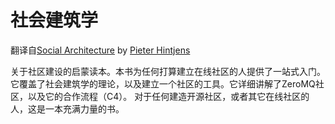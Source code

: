 # 社会建筑学
翻译自[Social Architecture](https://www.gitbook.com/book/hintjens/social-architecture) by [Pieter Hintjens ](https://www.gitbook.com/@hintjens)

关于社区建设的启蒙读本。本书为任何打算建立在线社区的人提供了一站式入门。它覆盖了社会建筑学的理论，以及建立一个社区的工具。它详细讲解了ZeroMQ社区，以及它的合作流程（C4）。 对于任何建造开源社区，或者其它在线社区的人，这是一本充满力量的书。
